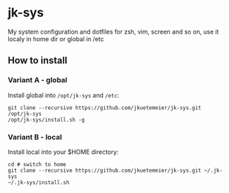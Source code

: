 jk-sys
======

My system configuration and dotfiles for zsh, vim, screen and so on, use it localy in home dir or global in /etc


## How to install

### Variant A - global

Install global into `/opt/jk-sys` and `/etc`:

    git clone --recursive https://github.com/jkuetemeier/jk-sys.git /opt/jk-sys
    /opt/jk-sys/install.sh -g

### Variant B - local

Install local into your $HOME directory:

    cd # switch to home
    git clone --recursive https://github.com/jkuetemeier/jk-sys.git ~/.jk-sys
    ~/.jk-sys/install.sh

